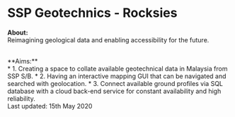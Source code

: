 # SSP Geotechnics - Rocksies 

**About:**
<br>
Reimagining geological data and enabling accessibility for the future. 

<br>
**Aims:**<br>
* 1. Creating a space to collate available geotechnical data in Malaysia from SSP S/B. 
* 2. Having an interactive mapping GUI that can be navigated and searched with geolocation. 
* 3. Connect available ground profiles via SQL database with a cloud back-end service for constant availability and high reliability. 

<br> 
Last updated: 15th May 2020 

